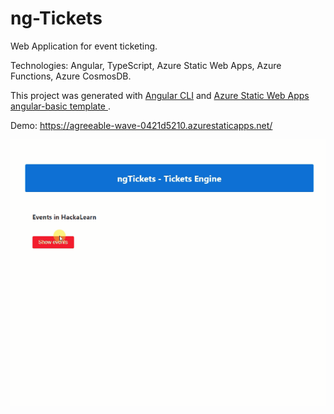 # ng-Tickets

Web Application for event ticketing.

Technologies: Angular, TypeScript, Azure Static Web Apps, Azure Functions, Azure CosmosDB.

This project was generated with [Angular CLI](https://github.com/angular/angular-cli) and [Azure Static Web Apps angular-basic template ](https://github.com/staticwebdev/angular-basic/generate).

Demo: https://agreeable-wave-0421d5210.azurestaticapps.net/

[![ng-Tickets - Azure SWA - Angular](https://github.com/displaygreat/displaygreat/blob/main/ng-Tickets-Azure-SWA-Angular.gif)](https://youtu.be/2xf3aNm1DAs)
